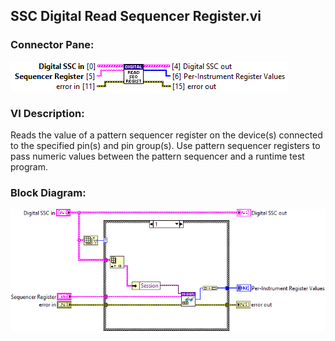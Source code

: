 ## **SSC Digital Read Sequencer Register.vi**
### Connector Pane:
![alt text](/docs/images/Instrument%20Control/Digital/SSC%20Digital/Sequencer%20Flags%20and%20Registers/SSC%20Digital%20Read%20Sequencer%20Register.vic.png "SSC Digital Read Sequencer Register.vi connector pane")

### VI Description:
Reads the value of a pattern sequencer register on the device(s) connected to the specified pin(s) and pin group(s). Use pattern sequencer registers to pass numeric values between the pattern sequencer and a runtime test program.

### Block Diagram:
![alt text](/docs/images/Instrument%20Control/Digital/SSC%20Digital/Sequencer%20Flags%20and%20Registers/SSC%20Digital%20Read%20Sequencer%20Register.vid.png "SSC Digital Read Sequencer Register.vi block diagram")
